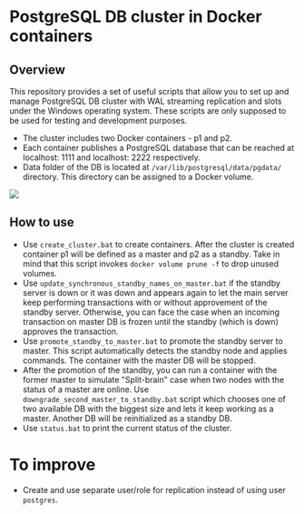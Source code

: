 # PostgreSQL DB cluster in Docker containers
## Overview
This repository provides a set of useful scripts that allow you to set up and manage PostgreSQL DB cluster with WAL streaming replication and slots under the Windows operating system. These scripts are only supposed to be used for testing and development purposes.
- The cluster includes two Docker containers - p1 and p2.
- Each container publishes a PostgreSQL database that can be reached at localhost: 1111 and localhost: 2222 respectively.
- Data folder of the DB is located at `/var/lib/postgresql/data/pgdata/` directory. This directory can be assigned to a Docker volume.

![](https://github.com/treshnikov/postgresql_wal_replication/blob/master/img/demo.png)
## How to use
- Use `create_cluster.bat` to create containers. After the cluster is created container p1 will be defined as a master and p2 as a standby. Take in mind that this script invokes `docker volume prune -f` to drop unused volumes.
- Use `update_synchronous_standby_names_on_master.bat` if the standby server is down or it was down and appears again to let the main server keep performing transactions with or without approvement of the standby server. Otherwise, you can face the case when an incoming transaction on master DB is frozen until the standby (which is down) approves the transaction.
- Use `promote_standby_to_master.bat` to promote the standby server to master. This script automatically detects the standby node and applies commands. The container with the master DB will be stopped.
- After the promotion of the standby, you can run a container with the former master to simulate "Split-brain" case when two nodes with the status of a master are online. Use `downgrade_second_master_to_standby.bat` script which chooses one of two available DB with the biggest size and lets it keep working as a master. Another DB will be reinitialized as a standby DB.
- Use `status.bat` to print the current status of the cluster.
 # To improve
- Create and use separate user/role for replication instead of using user `postgres`.
